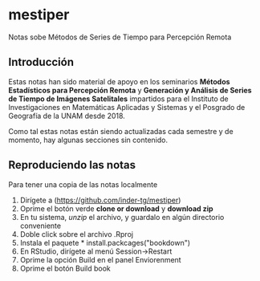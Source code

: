 # mestiper
Notas sobe Métodos de Series de Tiempo para Percepción Remota 

## Introducción

Estas notas han sido material de apoyo en los seminarios **Métodos Estadísticos
para Percepción Remota** y **Generación y Análisis de Series de Tiempo
de Imágenes Satelitales** impartidos para el Instituto de Investigaciones
en Matemáticas Aplicadas y Sistemas y el Posgrado de Geografía de la UNAM
desde 2018.

Como tal estas notas están siendo actualizadas cada semestre y de momento,
hay algunas secciones sin contenido.

## Reproduciendo las notas

Para tener una copia de las notas localmente 

  1. Dirígete a (https://github.com/inder-tg/mestiper)
  2. Oprime el botón verde **clone or download** y **download zip**
  3. En tu sistema, _unzip_ el archivo, y guardalo en algún directorio conveniente
  4. Doble click sobre el archivo .Rproj
  5. Instala el paquete 
    * install.packcages("bookdown")
  6. En RStudio, dirígete al menú Session->Restart
  7. Oprime la opción Build en el panel Enviorenment
  8. Oprime el botón Build book
    
  
  
